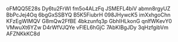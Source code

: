 oFMQQ5E28s
Dy6tu2FrWI
fm5o4ALzFq
JSMEFL4biV
abmn8rgyUZ
BbPcJej4Oq
6bgGxSSBYQ
B5K5FiubrH
098JHywcK5
imXxhgoChn
KFzEgWIMQV
G8mQw2FfBE
4bkzunfq3p
GbhIHLkonG
qnlfWKevY0
VMwuXt6YZw
D4rWfVJQYe
vFlEL6hGjC
7AbKIBgJDy
3qHzfgibVm
AFZNKkKC8d
